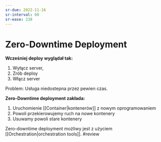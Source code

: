 ```yaml
---
sr-due: 2022-11-16
sr-interval: 60
sr-ease: 238
---
```


# Zero-Downtime Deployment
**Wcześniej deploy wyglądał tak:**
1. Wyłącz server,
2. Zrób deploy
3. Włącz server

Problem: Usługa niedostepna przez pewien czas.

**Zero-Downtime deployment zakłada:**
1. Uruchomienie [[Container|kontenerów]] z nowym oprogramowaniem
2. Powoli przekierowujemy ruch na nowe kontenery
3. Usuwamy powoli stare kontenery

Zero-downtime deployment możliwy jest z użyciem [[Orchestration|orchestration tools]].
#review
